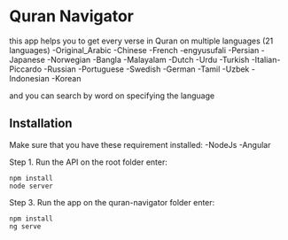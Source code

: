 # Quran Navigator
this app helps you to get every verse in Quran on multiple languages (21 languages)
-Original_Arabic
-Chinese
-French
-engyusufali
-Persian
-Japanese
-Norwegian
-Bangla
-Malayalam
-Dutch
-Urdu
-Turkish
-Italian-Piccardo
-Russian
-Portuguese
-Swedish
-German
-Tamil
-Uzbek
-Indonesian
-Korean
  
and you can search by word on specifying the language



## Installation
Make sure that you have these requirement installed:
    -NodeJs
    -Angular

Step 1. Run the API
on the root folder  enter:
```
npm install
node server
```
Step 3. Run the app
on the quran-navigator folder  enter:
```
npm install
ng serve
```
